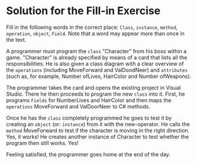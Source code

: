# Solution for the Fill-in Exercise

Fill in the following words in the correct place: `Class`, `instance`, `method`, `operation`, `object`, `Field`. Note that a word may appear more than once in the text.

A programmer must program the `class` "Character" from his boss within a game. "Character" is already specified by means of a card that lists all the responsibilities. He is also given a class diagram with a clear overview of the `operations` (including MoveForward and ValDoodNeer)
and `attributes` (such as, for example, Number ofLives, HairColor and Number ofWeapons).

The programmer takes the card and opens the existing project in Visual Studio. There he then proceeds to program the new `class` into it. First, he programs `Fields` for NumberLives and HairColor and then maps the `operations` MoveForward and ValDoorNeer to C# methods.

Once he has the `class` completely programmed he goes to test it by creating an `object` (or: `instance`) from it with the new-operator. He calls the `method` MoveForward to test if the character is moving in the right direction.
Yes, it works! He creates another instance of Character to test whether the program then still works. Yes!

Feeling satisfied, the programmer goes home at the end of the day.
